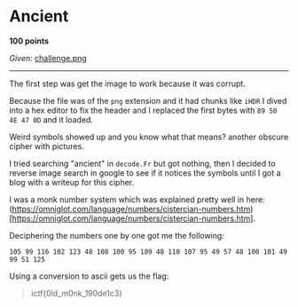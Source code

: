 # Ancient

**100 points**

*Given:* [challenge.png]()

___

The first step was get the image to work because it was corrupt.

Because the file was of the `png` extension and it had chunks like `iHDR` I dived into a hex editor to fix the header and I replaced the first bytes with `89 50 4E 47 0D` and it loaded.

Weird symbols showed up and you know what that means? another obscure cipher with pictures.

I tried searching "ancient" in `decode.Fr` but got nothing, then I decided to reverse image search in google to see if it notices the symbols until I got a blog with a writeup for this cipher.

I was a monk number system which was explained pretty well in here: (https://omniglot.com/language/numbers/cistercian-numbers.htm)[https://omniglot.com/language/numbers/cistercian-numbers.htm].

Deciphering the numbers one by one got me the following:

```
105 99 116 102 123 48 108 100 95 109 48 110 107 95 49 57 48 100 101 49 99 51 125
```

Using a conversion to ascii gets us the flag:

> ictf{0ld_m0nk_190de1c3}


